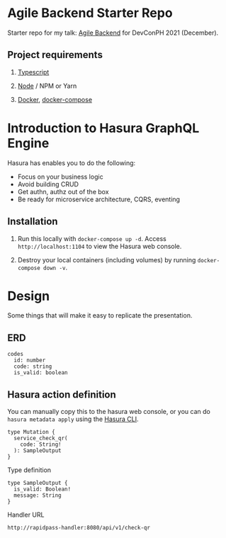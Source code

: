 # Agile Backend Starter Repo

Starter repo for my talk: [Agile Backend](https://docs.google.com/presentation/d/1AN8CsadjqtQQhGBnaiHVsVqjB_3_mQ29l7LpON1NSwc/edit?usp=sharing) for DevConPH 2021 (December).

## Project requirements

1. [Typescript](https://www.typescriptlang.org/)

2. [Node](https://nodejs.org/en/) / NPM or Yarn

3. [Docker](https://www.docker.com/), [docker-compose](https://docs.docker.com/compose/)

# Introduction to Hasura GraphQL Engine

Hasura has enables you to do the following:

* Focus on your business logic
* Avoid building CRUD
* Get authn, authz out of the box
* Be ready for microservice architecture, CQRS, eventing

## Installation

1. Run this locally with `docker-compose up -d`. Access `http://localhost:1104` to view the Hasura web console.

2. Destroy your local containers (including volumes) by running `docker-compose down -v`.

# Design

Some things that will make it easy to replicate the presentation.

## ERD

```
codes
  id: number
  code: string
  is_valid: boolean
```

## Hasura action definition

You can manually copy this to the hasura web console, or you can do `hasura metadata apply` using the [Hasura CLI](https://hasura.io/docs/latest/graphql/core/hasura-cli/index.html).

```gql
type Mutation {
  service_check_qr(
    code: String!
  ): SampleOutput
}
```

Type definition
```gql
type SampleOutput {
  is_valid: Boolean!
  message: String
}
```

Handler URL
```
http://rapidpass-handler:8080/api/v1/check-qr
```